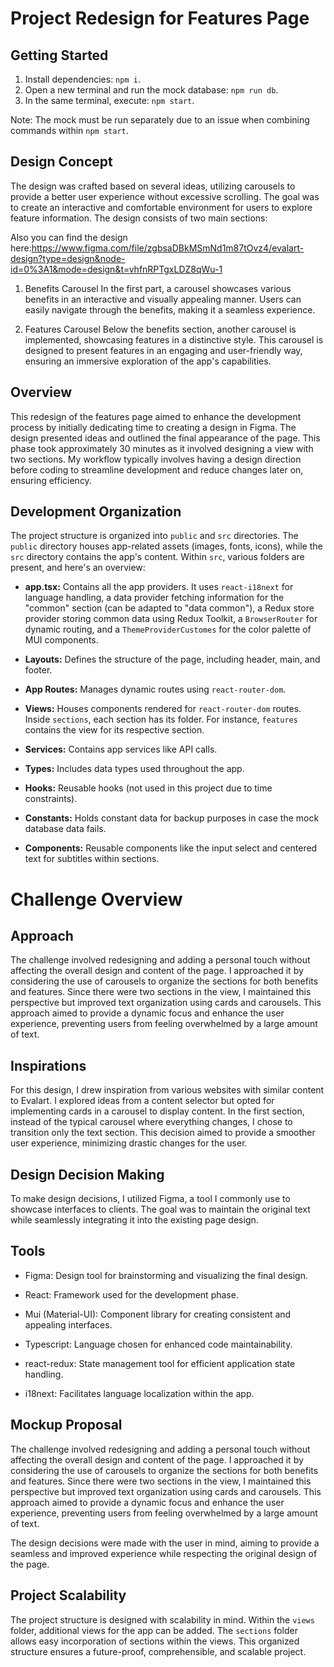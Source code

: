# Project Redesign for Features Page

## Getting Started

1. Install dependencies: `npm i`.
2. Open a new terminal and run the mock database: `npm run db`.
3. In the same terminal, execute: `npm start`.

Note: The mock must be run separately due to an issue when combining commands within `npm start`.

## Design Concept

The design was crafted based on several ideas, utilizing carousels to provide a better user experience without excessive scrolling. The goal was to create an interactive and comfortable environment for users to explore feature information. The design consists of two main sections:

Also you can find the design here:https://www.figma.com/file/zgbsaDBkMSmNd1m87tOvz4/evalart-design?type=design&node-id=0%3A1&mode=design&t=vhfnRPTgxLDZ8qWu-1

1. Benefits Carousel
   In the first part, a carousel showcases various benefits in an interactive and visually appealing manner. Users can easily navigate through the benefits, making it a seamless experience.

2. Features Carousel
   Below the benefits section, another carousel is implemented, showcasing features in a distinctive style. This carousel is designed to present features in an engaging and user-friendly way, ensuring an immersive exploration of the app's capabilities.

## Overview

This redesign of the features page aimed to enhance the development process by initially dedicating time to creating a design in Figma. The design presented ideas and outlined the final appearance of the page. This phase took approximately 30 minutes as it involved designing a view with two sections. My workflow typically involves having a design direction before coding to streamline development and reduce changes later on, ensuring efficiency.

## Development Organization

The project structure is organized into `public` and `src` directories. The `public` directory houses app-related assets (images, fonts, icons), while the `src` directory contains the app's content. Within `src`, various folders are present, and here's an overview:

- **app.tsx:** Contains all the app providers. It uses `react-i18next` for language handling, a data provider fetching information for the "common" section (can be adapted to "data common"), a Redux store provider storing common data using Redux Toolkit, a `BrowserRouter` for dynamic routing, and a `ThemeProviderCustomes` for the color palette of MUI components.

- **Layouts:** Defines the structure of the page, including header, main, and footer.

- **App Routes:** Manages dynamic routes using `react-router-dom`.

- **Views:** Houses components rendered for `react-router-dom` routes. Inside `sections`, each section has its folder. For instance, `features` contains the view for its respective section.

- **Services:** Contains app services like API calls.

- **Types:** Includes data types used throughout the app.

- **Hooks:** Reusable hooks (not used in this project due to time constraints).

- **Constants:** Holds constant data for backup purposes in case the mock database data fails.

- **Components:** Reusable components like the input select and centered text for subtitles within sections.

# Challenge Overview

## Approach

The challenge involved redesigning and adding a personal touch without affecting the overall design and content of the page. I approached it by considering the use of carousels to organize the sections for both benefits and features. Since there were two sections in the view, I maintained this perspective but improved text organization using cards and carousels. This approach aimed to provide a dynamic focus and enhance the user experience, preventing users from feeling overwhelmed by a large amount of text.

## Inspirations

For this design, I drew inspiration from various websites with similar content to Evalart. I explored ideas from a content selector but opted for implementing cards in a carousel to display content. In the first section, instead of the typical carousel where everything changes, I chose to transition only the text section. This decision aimed to provide a smoother user experience, minimizing drastic changes for the user.

## Design Decision Making

To make design decisions, I utilized Figma, a tool I commonly use to showcase interfaces to clients. The goal was to maintain the original text while seamlessly integrating it into the existing page design.

## Tools

- Figma: Design tool for brainstorming and visualizing the final design.

- React: Framework used for the development phase.

- Mui (Material-UI): Component library for creating consistent and appealing interfaces.

- Typescript: Language chosen for enhanced code maintainability.

- react-redux: State management tool for efficient application state handling.

- i18next: Facilitates language localization within the app.

## Mockup Proposal

The challenge involved redesigning and adding a personal touch without affecting the overall design and content of the page. I approached it by considering the use of carousels to organize the sections for both benefits and features. Since there were two sections in the view, I maintained this perspective but improved text organization using cards and carousels. This approach aimed to provide a dynamic focus and enhance the user experience, preventing users from feeling overwhelmed by a large amount of text.

The design decisions were made with the user in mind, aiming to provide a seamless and improved experience while respecting the original design of the page.

## Project Scalability

The project structure is designed with scalability in mind. Within the `views` folder, additional views for the app can be added. The `sections` folder allows easy incorporation of sections within the views. This organized structure ensures a future-proof, comprehensible, and scalable project.
